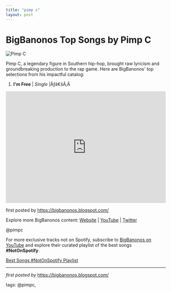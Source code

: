 ```yaml
---
title: "pimp c"
layout: post
---
```

<h1>BigBanonos Top Songs by Pimp C</h1>
<img alt="Pimp C" src="https://static.wikia.nocookie.net/hip-hop-music/images/0/02/Pimp_C.jpg/revision/latest?cb=20140915163231" /> <p>Pimp C, a legendary figure in Southern hip-hop, brought raw lyricism and groundbreaking production to the rap game. Here are BigBanonos' top selections from his impactful catalog:</p> <ol> <li><strong>I'm Free</strong> | <em>Single</em> |Ãƒâ€šÃ‚Â </li>
</ol> <div> <iframe allow="autoplay; clipboard-write; encrypted-media; fullscreen; picture-in-picture" allowfullscreen="" frameborder="0" height="352" loading="lazy" src="https://open.spotify.com/embed/playlist/36dGDSRlCVJUSpJabWdbaH?utm_source=generator" width="100%"></iframe>
</div> <p>first posted by <a href="https://bigbanonos.blogspot.com/">https://bigbanonos.blogspot.com/</a></p> <div> <p>Explore more BigBanonos content: <a href="https://bigbanonos.blogspot.com/">Website</a> | <a href="https://www.youtube.com/@BigBanonos">YouTube</a> | <a href="https://x.com/bigbanonos">Twitter</a></p>
</div> <!--Tags-->
<p>@pimpc</p>


<!--Subscribe and Playlist Links-->
<div>
    <p>For more exclusive tracks not on Spotify, subscribe to <a href="https://www.youtube.com/@BigBanonos" target="_blank">BigBanonos on YouTube</a> and explore their curated playlist of the best songs <strong>#NotOnSpotify</strong>.</p>
    <p><a href="https://www.youtube.com/playlist?list=PLtuNtuTatqI0kFahUCbtbfenC_ET5O_tr" target="_blank">Best Songs #NotOnSpotify Playlist<br /></a></p></div>

<hr />

<p><em>first posted by</em> <a href="https://bigbanonos.blogspot.com/" rel="noopener" target="_new">https://bigbanonos.blogspot.com/</a></p>

<p>tags: @pimpc,</p>
